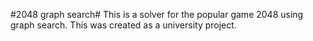 #2048 graph search#
This is a solver for the popular game 2048 using graph search. This was created as a university project.

